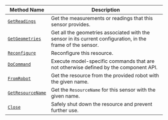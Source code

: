 <!-- prettier-ignore -->
| Method Name | Description |
| ----------- | ----------- |
| [`GetReadings`](/components/sensor/#getreadings) | Get the measurements or readings that this sensor provides. |
| [`GetGeometries`](/components/sensor/#getgeometries) | Get all the geometries associated with the sensor in its current configuration, in the frame of the sensor. |
| [`Reconfigure`](/components/sensor/#reconfigure) | Reconfigure this resource. |
| [`DoCommand`](/components/sensor/#docommand) | Execute model-specific commands that are not otherwise defined by the component API. |
| [`FromRobot`](/components/sensor/#fromrobot) | Get the resource from the provided robot with the given name. |
| [`GetResourceName`](/components/sensor/#getresourcename) | Get the `ResourceName` for this sensor with the given name. |
| [`Close`](/components/sensor/#close) | Safely shut down the resource and prevent further use. |

